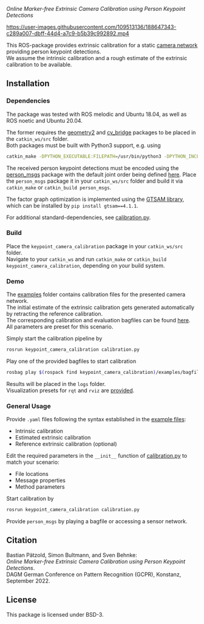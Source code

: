 *Online Marker-free Extrinsic Camera Calibration using Person Keypoint Detections*

https://user-images.githubusercontent.com/109513136/188647343-c289a007-dbff-44d4-a7c9-b5b39c992892.mp4

This ROS-package provides extrinsic calibration for a static [camera network](https://github.com/AIS-Bonn/SmartEdgeSensor3DHumanPose) providing person keypoint detections.<br>
We assume the intrinsic calibration and a rough estimate of the extrinsic calibration to be available.

## Installation

### Dependencies

The package was tested with ROS melodic and Ubuntu 18.04, as well as ROS noetic and Ubuntu 20.04. 

The former requires the [geometry2](https://github.com/ros/geometry2) and [cv_bridge](https://github.com/ros-perception/vision_opencv) packages to be placed in the `catkin_ws/src` folder.<br>
Both packages must be built with Python3 support, e.g. using 
```bash
catkin_make -DPYTHON_EXECUTABLE:FILEPATH=/usr/bin/python3 -DPYTHON_INCLUDE_DIR=/usr/include/python3.6m -DPYTHON_LIBRARY=/usr/lib/x86_64-linux-gnu/libpython3.6m.so
```

The received person keypoint detections must be encoded using the [person_msgs](https://github.com/AIS-Bonn/SmartEdgeSensor3DScenePerception/tree/master/person_msgs/msg) package with the default joint order being defined [here](keypoint_camera_calibration/examples/keypoint_correspondences.txt).
Place the `person_msgs` package it in your `catkin_ws/src` folder and build it via `catkin_make` or `catkin_build person_msgs`.

The factor graph optimization is implemented using the [GTSAM library](https://github.com/borglab/gtsam),<br>
which can be installed by `pip install gtsam==4.1.1`.

For additional standard-dependencies, see [calibration.py](keypoint_camera_calibration/scripts/calibration.py).

### Build

Place the `keypoint_camera_calibration` package in your `catkin_ws/src` folder.<br>
Navigate to your `catkin_ws` and run `catkin_make` or `catkin_build keypoint_camera_calibration`, depending on your build system.

### Demo

The [examples](keypoint_camera_calibration/examples) folder contains calibration files for the presented camera network.<br>
The initial estimate of the extrinsic calibration gets generated automatically by retracting the reference calibration.<br>
The corresponding calibration and evaluation bagfiles can be found [here](https://cloud.vi.cs.uni-bonn.de/index.php/s/F8DqX7sFCHaodBN).<br>
All parameters are preset for this scenario.<br>

Simply start the calibration pipeline by 
```bash
rosrun keypoint_camera_calibration calibration.py
```
Play one of the provided bagfiles to start calibration
```bash
rosbag play $(rospack find keypoint_camera_calibration)/examples/bagfiles/2022-05-26_calib_2persons_3min.bag
```

Results will be placed in the `logs` folder.<br>
Visualization presets for `rqt` and `rviz` are [provided](keypoint_camera_calibration/examples/presets).

### General Usage

Provide `.yaml` files following the syntax established in the [example files](keypoint_camera_calibration/examples):
* Intrinsic calibration
* Estimated extrinsic calibration 
* Reference extrinsic calibration (optional)

Edit the required parameters in the `__init__` function of [calibration.py](keypoint_camera_calibration/scripts/calibration.py) to match your scenario:
* File locations
* Message properties
* Method parameters

Start calibration by
```bash
rosrun keypoint_camera_calibration calibration.py
```
Provide `person_msgs` by playing a bagfile or accessing a sensor network. 

## Citation

Bastian Pätzold, Simon Bultmann, and Sven Behnke:<br>
*Online Marker-free Extrinsic Camera Calibration using Person Keypoint Detections*.<br>
DAGM German Conference on Pattern Recognition (GCPR), Konstanz, September 2022.

## License

This package is licensed under BSD-3.
